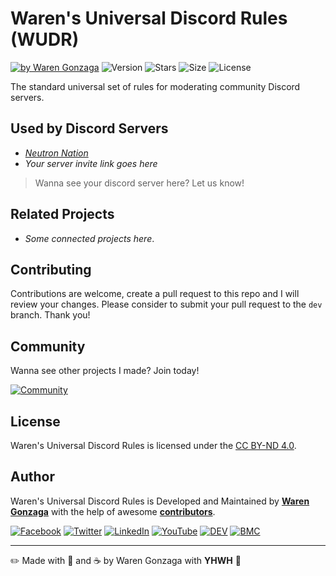 # Waren's Universal Discord Rules (WUDR)

[![by Waren Gonzaga](https://img.shields.io/badge/by-Waren%20Gonzaga-blue.svg?longCache=true&style=flat-square)](https://bmc.xyz/warengonzaga) ![Version](https://img.shields.io/github/release/warengonzaga/waren-universal-discord-rules.svg?style=flat-square) ![Stars](https://img.shields.io/github/stars/warengonzaga/waren-universal-discord-rules.svg?style=flat-square) ![Size](https://img.shields.io/github/repo-size/warengonzaga/waren-universal-discord-rules?color=green&style=flat-square) ![License](https://img.shields.io/badge/license-CC%20BY--ND%204.0-orange.svg?longCache=true&style=flat-square)

The standard universal set of rules for moderating community Discord servers.

## Used by Discord Servers

- _[Neutron Nation](https://wrngnz.ga/discord)_
- _Your server invite link goes here_

> Wanna see your discord server here? Let us know!

## Related Projects

- _Some connected projects here_.

## Contributing

Contributions are welcome, create a pull request to this repo and I will review your changes. Please consider to submit your pull request to the ```dev``` branch. Thank you!

## Community

Wanna see other projects I made? Join today!

[![Community](https://discordapp.com/api/guilds/659684980137656340/widget.png?style=banner3)](https://wrngnz.ga/discord)

## License

Waren's Universal Discord Rules is licensed under the [CC BY-ND 4.0](https://creativecommons.org/licenses/by-nd/4.0/legalcode).

## Author

Waren's Universal Discord Rules is Developed and Maintained by **[Waren Gonzaga](https://github.com/warengonzaga)** with the help of awesome **[contributors](https://github.com/warengonzaga/waren-universal-discord-rules/graphs/contributors)**.

[![Facebook](https://img.shields.io/badge/Facebook-%231877F2.svg?&style=flat-square&logo=facebook&logoColor=white)](https://facebook.com/warengonzagaofficial) [![Twitter](https://img.shields.io/badge/Twitter-%231DA1F2.svg?&style=flat-square&logo=twitter&logoColor=white)](https://twitter.com/warengonzaga) [![LinkedIn](https://img.shields.io/badge/LinkedIn-%230077B5.svg?&style=flat-square&logo=linkedin&logoColor=white)](https://linkedin.com/in/warengonzagaofficial) [![YouTube](https://img.shields.io/badge/YouTube-%23FF0000.svg?&style=flat-square&logo=youtube&logoColor=white)](https://youtube.com/warengonzaga) [![DEV](https://img.shields.io/badge/DEV-%23000000.svg?&style=flat-square&logo=dev.to&logoColor=white)](https://dev.to/warengonzaga) [![BMC](https://img.shields.io/badge/Buy%20Me%20a%20Coffee-%23FFDD00.svg?&style=flat-square&logo=buy-me-a-coffee&logoColor=black)](https://dev.to/warengonzaga)

---

✏️ Made with 💖 and ☕ by Waren Gonzaga with **YHWH** :pray:
